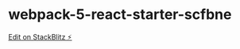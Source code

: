 # webpack-5-react-starter-scfbne

[Edit on StackBlitz ⚡️](https://stackblitz.com/edit/webpack-5-react-starter-scfbne)